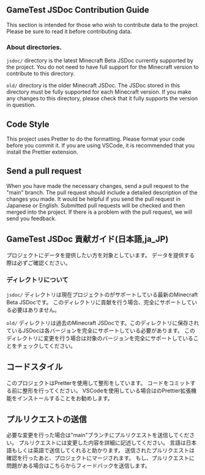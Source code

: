 ## GameTest JSDoc Contribution Guide
This section is intended for those who wish to contribute data to the project.
Please be sure to read it before contributing data.

### About directories.
`jsdoc/` directory is the latest Minecraft Beta JSDoc currently supported by the project.
You do not need to have full support for the Minecraft version to contribute to this directory.

`old/` directory is the older Minecraft JSDoc. The JSDoc stored in this directory must be fully supported for each Minecraft version.
If you make any changes to this directory, please check that it fully supports the version in question.

## Code Style
This project uses Pretter to do the formatting.
Please format your code before you commit it.
If you are using VSCode, it is recommended that you install the Prettier extension.

## Send a pull request
When you have made the necessary changes, send a pull request to the "main" branch.
The pull request should include a detailed description of the changes you made.
It would be helpful if you send the pull request in Japanese or English.
Submitted pull requests will be checked and then merged into the project.
If there is a problem with the pull request, we will send you feedback.

## GameTest JSDoc 貢献ガイド(日本語,ja_JP)
プロジェクトにデータを提供したい方を対象としています。
データを提供する際は必ずご確認ください。

### ディレクトリについて
`jsdoc/` ディレクトリは現在プロジェクトのがサポートしている最新のMinecraft Beta JSDocです。
このディレクトリに貢献を行う場合、完全にサポートしている必要はありません。

`old/` ディレクトリは過去のMinecraft JSDocです。このディレクトリに保存されているJSDocは各バージョンを完全にサポートしている必要があります。
このディレクトリに変更を行う場合は対象のバージョンを完全にサポートしていることをチェックしてください。

## コードスタイル
このプロジェクトはPretterを使用して整形をしています。
コードをコミットする前に整形を行ってください。
VSCodeを使用している場合はのPrettier拡張機能をインストールすることをお勧めします。

## プルリクエストの送信
必要な変更を行った場合は"main"ブランチにプルリクエストを送信してください。
プルリクエストには変更した内容を詳細に記述してください。
言語は日本語もしくは英語で送信してくれると助かります。
送信されたプルリクエストは確認を行ったあと、プロジェクトにマージされます。
もし、プルリクエストに問題がある場合はこちらからフィードバックを送信します。
